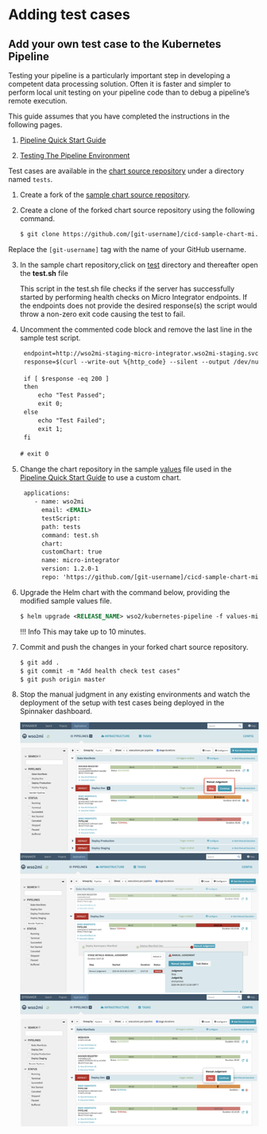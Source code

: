 # Adding test cases

## Add your own test case to the Kubernetes Pipeline
Testing your pipeline is a particularly important step in developing a competent data processing solution.
Often it is faster and simpler to perform local unit testing on your pipeline code than to debug a pipeline’s remote execution. 

This guide assumes that you have completed the instructions in the
following pages.

1.  [Pipeline Quick Start Guide](../pipeline-quick-start-guide/)

2.  [Testing The Pipeline
    Environment](../testing-the-pipeline-environment/)

Test cases are available in the [chart source repository](https://github.com/wso2-incubator/cicd-sample-chart-mi) under a
directory named `tests`. 

1.  Create a fork of the [sample chart source
    repository](https://github.com/wso2-incubator/cicd-sample-chart-mi).

2.  Create a clone of the forked chart source repository using the
    following command.
    
    ``` xml
    $ git clone https://github.com/[git-username]/cicd-sample-chart-mi.git
    ```

    
   Replace the `[git-username]` tag with the name of your GitHub username.

3.  In the sample chart repository,click on 
    [test](https://github.com/wso2-incubator/cicd-sample-chart-mi) directory and
     thereafter open the **test.sh** file
    
    This script in the test.sh file checks if the server has
    successfully started by performing health checks on Micro Integrator
    endpoints. If the endpoints does not provide the desired response(s)
    the script would throw a non-zero exit code
    causing the test to fail.

4.  Uncomment the commented code block and remove the last line in the
    sample test script.
    
    ``` xml
     endpoint=http://wso2mi-staging-micro-integrator.wso2mi-staging.svc.cluster.local:8290/services/HelloWorld
     response=$(curl --write-out %{http_code} --silent --output /dev/null -k $endpoint);
    
     if [ $response -eq 200 ]
     then
         echo "Test Passed";
         exit 0;
     else
         echo "Test Failed";
         exit 1;
     fi
    
    # exit 0
    ```

5.  Change the chart repository in the
    sample [values](https://raw.githubusercontent.com/wso2/kubernetes-pipeline/master/samples/values-mi.yaml) file
    used in the [Pipeline Quick Start
    Guide](../pipeline-quick-start-guide/)
    to use a custom chart.
    
    ``` xml
     applications:
        - name: wso2mi
          email: <EMAIL>
          testScript:
          path: tests
          command: test.sh
          chart:
          customChart: true
          name: micro-integrator
          version: 1.2.0-1
          repo: 'https://github.com/[git-username]/cicd-sample-chart-mi'
    ```

6.  Upgrade the Helm chart with the command below, providing the
    modified sample values file.
    
    ``` xml
    $ helm upgrade <RELEASE_NAME> wso2/kubernetes-pipeline -f values-mi.yaml
    ```
    
    !!! Info
        This may take up to 10 minutes.
    
 

7.  Commit and push the changes in your forked chart source repository.
    
    ``` xml
    $ git add .
    $ git commit -m "Add health check test cases"
    $ git push origin master 
    ```

8.  Stop the manual judgment in any existing environments and watch the
    deployment of the setup with test cases being deployed in the
    Spinnaker dashboard.
    
    [ ![Application Page1](../../../assets/img/k8s_pipeline/testcases/testcases-mi1.png) ](../../../assets/img/k8s_pipeline/testcases/testcases-mi1.png)
    [ ![Application Page2](../../../assets/img/k8s_pipeline/testcases/testcases-mi2.png) ](../../../assets/img/k8s_pipeline/testcases/testcases-mi2.png)
    [ ![Application Page3](../../../assets/img/k8s_pipeline/testcases/testcases-mi3.png) ](../../../assets/img/k8s_pipeline/testcases/testcases-mi3.png)
